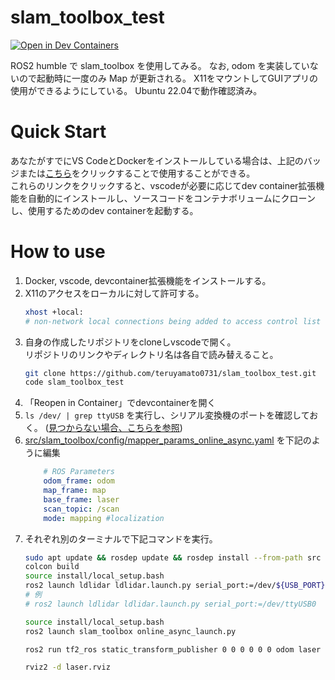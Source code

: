 # slam_toolbox_test
[![Open in Dev Containers](https://img.shields.io/static/v1?label=Dev%20Containers&message=Open&color=blue&logo=visualstudiocode)](https://vscode.dev/redirect?url=vscode://ms-vscode-remote.remote-containers/cloneInVolume?url=https://github.com/teruyamato0731/slam_toolbox_test)

ROS2 humble で slam_toolbox を使用してみる。
なお, odom を実装していないので起動時に一度のみ Map が更新される。
X11をマウントしてGUIアプリの使用ができるようにしている。
Ubuntu 22.04で動作確認済み。

# Quick Start
あなたがすでにVS CodeとDockerをインストールしている場合は、上記のバッジまたは[こちら](https://vscode.dev/redirect?url=vscode://ms-vscode-remote.remote-containers/cloneInVolume?url=https://github.com/teruyamato0731/slam_toolbox_test)をクリックすることで使用することができる。<br>
これらのリンクをクリックすると、vscodeが必要に応じてdev container拡張機能を自動的にインストールし、ソースコードをコンテナボリュームにクローンし、使用するためのdev containerを起動する。

# How to use
1. Docker, vscode, devcontainer拡張機能をインストールする。
1. X11のアクセスをローカルに対して許可する。
    ```bash
    xhost +local:
    # non-network local connections being added to access control list
    ```
1. 自身の作成したリポジトリをcloneしvscodeで開く。<br>
    リポジトリのリンクやディレクトリ名は各自で読み替えること。
    ```bash
    git clone https://github.com/teruyamato0731/slam_toolbox_test.git
    code slam_toolbox_test
    ```
1. 「Reopen in Container」でdevcontainerを開く
1. `ls /dev/ | grep ttyUSB` を実行し、シリアル変換機のポートを確認しておく。
    ([見つからない場合、こちらを参照](https://github.com/teruyamato0731/ld06_test#trouble-shooting))
1. [src/slam_toolbox/config/mapper_params_online_async.yaml](src/slam_toolbox/config/mapper_params_online_async.yaml) を下記のように編集
    ```yaml
        # ROS Parameters
        odom_frame: odom
        map_frame: map
        base_frame: laser
        scan_topic: /scan
        mode: mapping #localization
    ```
1. それぞれ別のターミナルで下記コマンドを実行。
    ```bash
    sudo apt update && rosdep update && rosdep install --from-path src --ignore-src -y
    colcon build
    source install/local_setup.bash
    ros2 launch ldlidar ldlidar.launch.py serial_port:=/dev/${USB_PORT}
    # 例
    # ros2 launch ldlidar ldlidar.launch.py serial_port:=/dev/ttyUSB0
    ```
    ```bash
    source install/local_setup.bash
    ros2 launch slam_toolbox online_async_launch.py
    ```
    ```bash
    ros2 run tf2_ros static_transform_publisher 0 0 0 0 0 0 odom laser
    ```
    ```bash
    rviz2 -d laser.rviz
    ```
